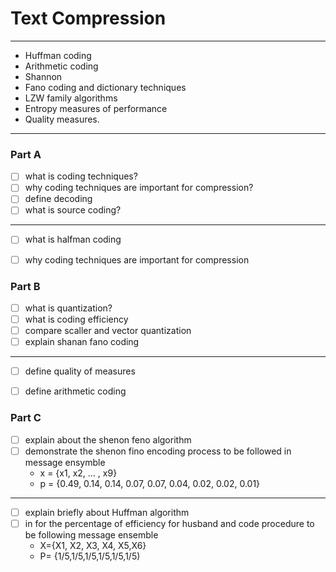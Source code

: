 # Text Compression
---
- Huffman coding
- Arithmetic coding
- Shannon
- Fano coding and dictionary techniques
- LZW family algorithms
- Entropy measures of performance
- Quality measures.
---
### Part A
- [ ] what is coding techniques?
- [ ] why coding techniques are important for compression?
- [ ] define decoding
- [ ] what is source coding?
---
- [ ] what is halfman coding
- [ ] why coding techniques are important for compression


### Part B
- [ ] what is quantization?
- [ ] what is coding efficiency
- [ ] compare scaller and vector quantization
- [ ] explain shanan fano coding
---
- [ ] define quality of measures
- [ ] define arithmetic coding


### Part C
- [ ] explain about the shenon feno algorithm
- [ ] demonstrate the shenon fino encoding process to be followed in message ensymble
	- x = {x1, x2, ... , x9}
	- p = {0.49, 0.14, 0.14, 0.07, 0.07, 0.04, 0.02, 0.02, 0.01}
---
- [ ] explain briefly about Huffman algorithm
- [ ] in for the percentage of efficiency for husband and code procedure to be following message ensemble
	- X={X1, X2, X3, X4, X5,X6}
	- P= {1/5,1/5,1/5,1/5,1/5,1/5)